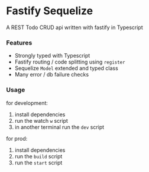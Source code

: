 # Fastify Sequelize

A REST Todo CRUD api written with fastify in Typescript

### Features

- Strongly typed with Typescript
- Fastify routing / code splitting using `register`
- Sequelize `Model` extended and typed class
- Many error / db failure checks

### Usage

for development:

1. install dependencies
2. run the watch `w` script
3. in another terminal run the `dev` script

for prod:

1. install dependencies
2. run the `build` script
3. run the `start` script
